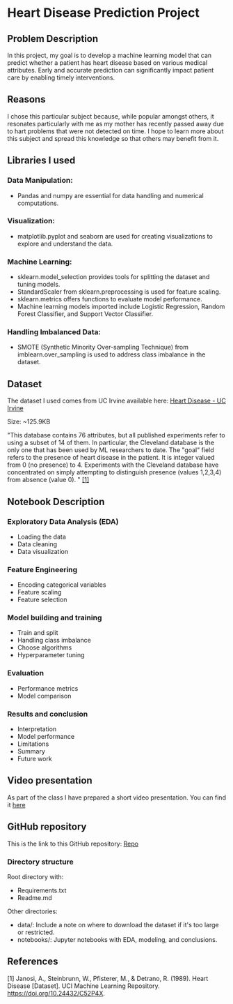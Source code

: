 # Heart Disease Prediction Project

## Problem Description

In this project, my goal is to develop a machine learning model that can predict whether a patient has heart disease based on various medical attributes. Early and accurate prediction can significantly impact patient care by enabling timely interventions.

## Reasons

I chose this particular subject because, while popular amongst others, it resonates particularly with me as my mother has recently passed away due to hart problems that were not detected on time. I hope to learn more about this subject and spread this knowledge so that others may benefit from it.

## Libraries I used

### Data Manipulation:

- Pandas and numpy are essential for data handling and numerical computations.

###  Visualization:

- matplotlib.pyplot and seaborn are used for creating visualizations to explore and understand the data.

### Machine Learning:

- sklearn.model_selection provides tools for splitting the dataset and tuning models.
- StandardScaler from sklearn.preprocessing is used for feature scaling.
- sklearn.metrics offers functions to evaluate model performance.
- Machine learning models imported include Logistic Regression, Random Forest Classifier, and Support Vector Classifier.

### Handling Imbalanced Data:

- SMOTE (Synthetic Minority Over-sampling Technique) from imblearn.over_sampling is used to address class imbalance in the dataset.

## Dataset

The dataset I used comes from UC Irvine available here: [Heart Disease - UC Irvine](https://archive.ics.uci.edu/dataset/45/heart+disease)

Size: ~125.9KB

"This database contains 76 attributes, but all published experiments refer to using a subset of 14 of them.  In particular, the Cleveland database is the only one that has been used by ML researchers to date.  The "goal" field refers to the presence of heart disease in the patient.  It is integer valued from 0 (no presence) to 4. Experiments with the Cleveland database have concentrated on simply attempting to distinguish presence (values 1,2,3,4) from absence (value 0). " [[1]](#1)

## Notebook Description

### Exploratory Data Analysis (EDA)
- Loading the data
- Data cleaning
- Data visualization

### Feature Engineering

- Encoding categorical variables
- Feature scaling
- Feature selection

### Model building and training

- Train and split
- Handling class imbalance
- Choose algorithms
- Hyperparameter tuning

### Evaluation
- Performance metrics
- Model comparison

### Results and conclusion

- Interpretation
- Model performance
- Limitations
- Summary
- Future work

## Video presentation

As part of the class I have prepared a short video presentation. You can find it [here]()

## GitHub repository

This is the link to this GitHub repository: [Repo](https://github.com/afuggetta/Intro-to-ML-Supervised-Learning)

### Directory structure
Root directory with:
- Requirements.txt
- Readme.md

Other directories:
- data/: Include a note on where to download the dataset if it's too large or restricted.
- notebooks/: Jupyter notebooks with EDA, modeling, and conclusions.

## References
<a id="1">[1]</a>
Janosi, A., Steinbrunn, W., Pfisterer, M., & Detrano, R. (1989). Heart Disease [Dataset]. UCI Machine Learning Repository. https://doi.org/10.24432/C52P4X.